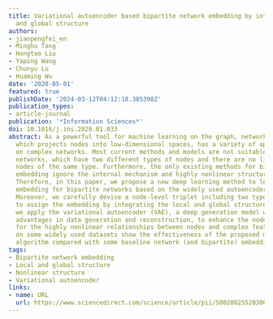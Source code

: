 ```yaml
---
title: Variational autoencoder based bipartite network embedding by integrating local
  and global structure
authors:
- jiaopengfei_en
- Minghu Tang
- Hongtao Liu
- Yaping Wang
- Chunyu Lu
- Huaming Wu
date: '2020-05-01'
featured: true
publishDate: '2024-03-12T04:12:18.385398Z'
publication_types:
- article-journal
publication: '*Information Sciences*'
doi: 10.1016/j.ins.2020.01.033
abstract: As a powerful tool for machine learning on the graph, network embedding,
  which projects nodes into low-dimensional spaces, has a variety of applications
  on complex networks. Most current methods and models are not suitable for bipartite
  networks, which have two different types of nodes and there are no links between
  nodes of the same type. Furthermore, the only existing methods for bipartite network
  embedding ignore the internal mechanism and highly nonlinear structures of links.
  Therefore, in this paper, we propose a new deep learning method to learn the node
  embedding for bipartite networks based on the widely used autoencoder framework.
  Moreover, we carefully devise a node-level triplet including two types of nodes
  to assign the embedding by integrating the local and global structures. Meanwhile,
  we apply the variational autoencoder (VAE), a deep generation model with natural
  advantages in data generation and reconstruction, to enhance the node embedding
  for the highly nonlinear relationships between nodes and complex features. Experiments
  on some widely used datasets show the effectiveness of the proposed model and corresponding
  algorithm compared with some baseline network (and bipartite) embedding techniques.
tags:
- Bipartite network embedding
- Local and global structure
- Nonlinear structure
- Variational autoencoder
links:
- name: URL
  url: https://www.sciencedirect.com/science/article/pii/S0020025520300384
---
```

